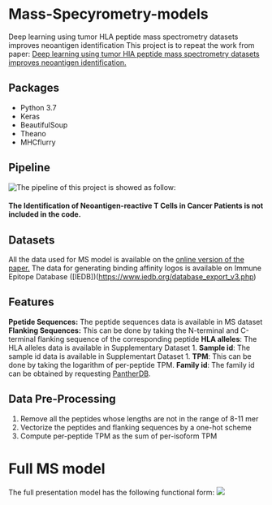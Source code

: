 # Mass-Specyrometry-models
Deep learning using tumor HLA peptide mass spectrometry datasets improves neoantigen identification
This project is to repeat the work from paper: [Deep learning using tumor HlA peptide mass spectrometry datasets improves neoantigen identification.](https://www.nature.com/articles/nbt.4313) 
## Packages
* Python 3.7
* Keras
* BeautifulSoup
* Theano
* MHCflurry
## Pipeline
![The pipeline of this project is showed as follow:](https://github.com/yutongLi1997/Mass-Specyrometry-models/blob/master/pipeline.png)
#### The Identification of Neoantigen-reactive T Cells in Cancer Patients is not included in the code.
## Datasets
All the data used for MS model is available on the [online version of the paper.](https://www.nature.com/articles/nbt.4313#Sec33)
The data for generating binding affinity logos is available on Immune Epitope Database ([IEDB])(https://www.iedb.org/database_export_v3.php)
## Features
**Ppetide Sequences:** The peptide sequences data is available in MS dataset
**Flanking Sequences:** This can be done by taking the N-terminal and C-terminal flanking sequence of the corresponding peptide
**HLA alleles**: The HLA alleles data is available in Supplementary Dataset 1.
**Sample id**: The sample id data is available in Supplementart Dataset 1.
**TPM**: This can be done by taking the logarithm of per-peptide TPM.
**Family id**: The family id can be obtained by requesting [PantherDB](http://pantherdb.org/geneListAnalysis.do).
## Data Pre-Processing
1. Remove all the peptides whose lengths are not in the range of 8-11 mer
2. Vectorize the peptides and flanking sequences by a one-hot scheme
3. Compute per-peptide TPM as the sum of per-isoform TPM
# Full MS model
The full presentation model has the following functional form:
<img src="http://chart.googleapis.com/chart?cht=tx&chl= Pr(peptide i presented) = \sum_(k = 1)^{m}a_{k}^{i}*Pr(peptide i presented by allele k)" style="border:none;">


